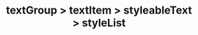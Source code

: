 ---
title: textGroup > textItem > styleableText > styleList
redirect_to: "/releases/v4.0.0/developers/obo_nodes/style_list"
---